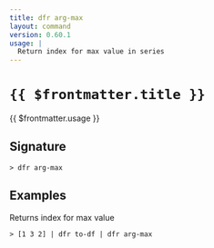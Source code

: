 ```yaml
---
title: dfr arg-max
layout: command
version: 0.60.1
usage: |
  Return index for max value in series
---
```


# `{{ $frontmatter.title }}`

<div style='white-space: pre-wrap;'>{{ $frontmatter.usage }}</div>

## Signature

`> dfr arg-max `

## Examples

Returns index for max value

```shell
> [1 3 2] | dfr to-df | dfr arg-max
```
